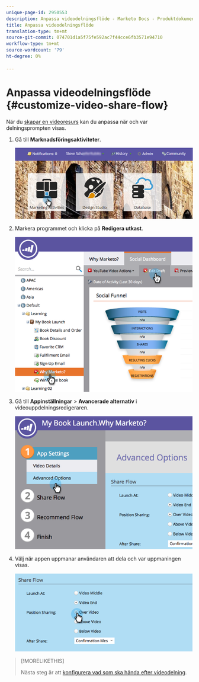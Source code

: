 ```yaml
---
unique-page-id: 2950553
description: Anpassa videodelningsflöde - Marketo Docs - Produktdokumentation
title: Anpassa videodelningsflöde
translation-type: tm+mt
source-git-commit: 074701d1a5f75fe592ac7f44cce6fb3571e94710
workflow-type: tm+mt
source-wordcount: '79'
ht-degree: 0%

---
```



# Anpassa videodelningsflöde {#customize-video-share-flow}

När du [skapar en videoresurs](/help/marketo/product-docs/demand-generation/landing-pages/free-form-landing-pages/add-a-video-to-a-free-form-landing-page.md) kan du anpassa när och var delningsprompten visas.

1. Gå till **Marknadsföringsaktiviteter**.

   ![](assets/login-marketing-activities-2.png)

1. Markera programmet och klicka på **Redigera utkast**.

   ![](assets/image2014-9-22-16-3a40-3a41.png)

1. Gå till **Appinställningar** > **Avancerade alternativ** i videouppdelningsredigeraren.

   ![](assets/image2014-9-22-16-3a41-3a3.png)

1. Välj när appen uppmanar användaren att dela och var uppmaningen visas.

   ![](assets/image2014-9-22-16-3a41-3a20.png)

>[!MORELIKETHIS]
>
>Nästa steg är att [konfigurera vad som ska hända efter videodelning](/help/marketo/product-docs/demand-generation/social/configuring-social-actions/configure-after-share-prompts.md).
